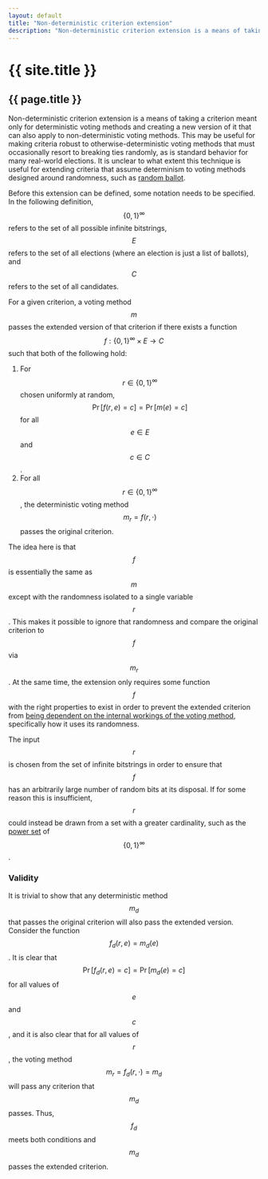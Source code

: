 ```yaml
---
layout: default
title: "Non-deterministic criterion extension"
description: "Non-deterministic criterion extension is a means of taking a criterion meant only for deterministic voting methods and creating a new version of it that can also apply to non-deterministic voting methods."
---
```

# {{ site.title }}
## {{ page.title }}

Non-deterministic criterion extension is a means of taking a criterion meant only for deterministic voting methods and creating a new version of it that can also apply to non-deterministic voting methods. This may be useful for making criteria robust to otherwise-deterministic voting methods that must occasionally resort to breaking ties randomly, as is standard behavior for many real-world elections. It is unclear to what extent this technique is useful for extending criteria that assume determinism to voting methods designed around randomness, such as [random ballot](https://electowiki.org/wiki/Random_ballot).

Before this extension can be defined, some notation needs to be specified. In the following definition, $$\{0, 1\}^\infty$$ refers to the set of all possible infinite bitstrings, $$E$$ refers to the set of all elections (where an election is just a list of ballots), and $$C$$ refers to the set of all candidates.

For a given criterion, a voting method $$m$$ passes the extended version of that criterion if there exists a function $$f : \{0, 1\}^\infty \times E \rightarrow C$$ such that both of the following hold:

1. For $$r \in \{0, 1\}^\infty$$ chosen uniformly at random, $$\Pr[f(r, e) = c] = \Pr[m(e) = c]$$ for all $$e \in E$$ and $$c \in C$$.
2. For all $$r \in \{0, 1\}^\infty$$, the deterministic voting method $$m_r = f(r, \cdot)$$ passes the original criterion.

The idea here is that $$f$$ is essentially the same as $$m$$ except with the randomness isolated to a single variable $$r$$. This makes it possible to ignore that randomness and compare the original criterion to $$f$$ via $$m_r$$. At the same time, the extension only requires some function $$f$$ with the right properties to exist in order to prevent the extended criterion from [being dependent on the internal workings of the voting method](https://www.votingtheory.org/forum/topic/122/handling-non-deterministic-tie-breaking-in-voting-criteria/5), specifically how it uses its randomness.

The input $$r$$ is chosen from the set of infinite bitstrings in order to ensure that $$f$$ has an arbitrarily large number of random bits at its disposal. If for some reason this is insufficient, $$r$$ could instead be drawn from a set with a greater cardinality, such as the [power set](https://en.wikipedia.org/wiki/Power_set) of $$\{0, 1\}^\infty$$.

### Validity

It is trivial to show that any deterministic method $$m_d$$ that passes the original criterion will also pass the extended version. Consider the function $$f_d(r, e) = m_d(e)$$. It is clear that $$\Pr[f_d(r, e) = c] = \Pr[m_d(e) = c]$$ for all values of $$e$$ and $$c$$, and it is also clear that for all values of $$r$$, the voting method $$m_r = f_d(r, \cdot) = m_d$$ will pass any criterion that $$m_d$$ passes. Thus, $$f_d$$ meets both conditions and $$m_d$$ passes the extended criterion.

